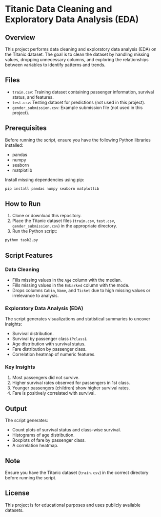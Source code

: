 # Titanic Data Cleaning and Exploratory Data Analysis (EDA)

## Overview
This project performs data cleaning and exploratory data analysis (EDA) on the Titanic dataset. The goal is to clean the dataset by handling missing values, dropping unnecessary columns, and exploring the relationships between variables to identify patterns and trends.

## Files
- `train.csv`: Training dataset containing passenger information, survival status, and features.
- `test.csv`: Testing dataset for predictions (not used in this project).
- `gender_submission.csv`: Example submission file (not used in this project).

## Prerequisites
Before running the script, ensure you have the following Python libraries installed:

- pandas
- numpy
- seaborn
- matplotlib

Install missing dependencies using pip:
```bash
pip install pandas numpy seaborn matplotlib
```

## How to Run
1. Clone or download this repository.
2. Place the Titanic dataset files (`train.csv`, `test.csv`, `gender_submission.csv`) in the appropriate directory.
3. Run the Python script:

```bash
python task2.py
```

## Script Features
### Data Cleaning
- Fills missing values in the `Age` column with the median.
- Fills missing values in the `Embarked` column with the mode.
- Drops columns `Cabin`, `Name`, and `Ticket` due to high missing values or irrelevance to analysis.

### Exploratory Data Analysis (EDA)
The script generates visualizations and statistical summaries to uncover insights:
- Survival distribution.
- Survival by passenger class (`Pclass`).
- Age distribution with survival status.
- Fare distribution by passenger class.
- Correlation heatmap of numeric features.

### Key Insights
1. Most passengers did not survive.
2. Higher survival rates observed for passengers in 1st class.
3. Younger passengers (children) show higher survival rates.
4. Fare is positively correlated with survival.

## Output
The script generates:
- Count plots of survival status and class-wise survival.
- Histograms of age distribution.
- Boxplots of fare by passenger class.
- A correlation heatmap.

## Note
Ensure you have the Titanic dataset (`train.csv`) in the correct directory before running the script.

## License
This project is for educational purposes and uses publicly available datasets.

